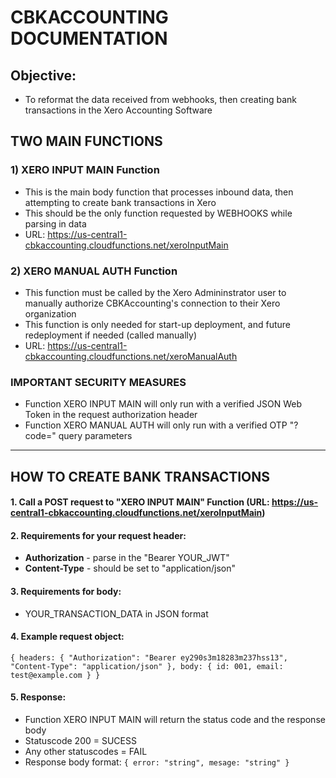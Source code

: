 # **CBKACCOUNTING DOCUMENTATION**

## **Objective:**

- To reformat the data received from webhooks, then creating bank transactions in the Xero Accounting Software

## **TWO MAIN FUNCTIONS**

### 1) XERO INPUT MAIN Function
- This is the main body function that processes inbound data, then attempting to create bank transactions in Xero 
- This should be the only function requested by WEBHOOKS while parsing in data
- URL: https://us-central1-cbkaccounting.cloudfunctions.net/xeroInputMain

### 2) XERO MANUAL AUTH Function
- This function must be called by the Xero Admininstrator user to manually authorize CBKAccounting's connection to their Xero organization
- This function is only needed for start-up deployment, and future redeployment if needed (called manually)
- URL: https://us-central1-cbkaccounting.cloudfunctions.net/xeroManualAuth

### IMPORTANT SECURITY MEASURES
- Function XERO INPUT MAIN will only run with a verified JSON Web Token in the request authorization header
- Function XERO MANUAL AUTH will only run with a verified OTP "?code=" query parameters

-----

## **HOW TO CREATE BANK TRANSACTIONS**

#### 1. Call a POST request to "XERO INPUT MAIN" Function (URL: https://us-central1-cbkaccounting.cloudfunctions.net/xeroInputMain)
#### 2. Requirements for your request header:
- **Authorization** - parse in the "Bearer YOUR_JWT"
- **Content-Type** - should be set to "application/json"

#### 3. Requirements for body:
- YOUR_TRANSACTION_DATA in JSON format

#### 4. Example request object:
`{
    headers: {
    "Authorization": "Bearer ey290s3m18283m237hss13",
    "Content-Type": "application/json"
},
body: {
    id: 001,
    email: test@example.com
}
}`

#### 5. Response:
- Function XERO INPUT MAIN will return the status code and the response body
- Statuscode 200 = SUCESS
- Any other statuscodes = FAIL
- Response body format:
`{
    error: "string",
    mesage: "string"
}`